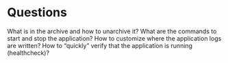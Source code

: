 # Questions

What is in the archive and how to unarchive it?
What are the commands to start and stop the application?
How to customize where the application logs are written?
How to “quickly” verify that the application is running (healthcheck)?
